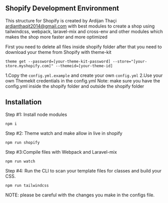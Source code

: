 ## Shopify Development Environment

This structure for Shopify is created by Ardijan Thaçi ardianthaqit2014@gmail.com
with best modules to create a shop using tailwindcss, webpack, laravel-mix and cross-env and other modules which makes the shop more faster and more optimized


First you need to delete all files inside shopify folder after that you need to download your theme from Shopify with theme-kit 

``theme get --password=[your-theme-kit-password] --store="[your-store.myshopify.com]" --themeid=[your-theme-id]``

1.Copy the ``config.yml.example`` and create your own ``config.yml``
2.Use your own Themekit credentials in the config.yml
Note: make sure you have the config.yml inside the shopify folder and outside the shopify folder

## Installation

Step #1: Install node modules

    npm i

Step #2: Theme watch and make allow in live in shopify

    npm run shopify

Step #3:Compile files with Webpack and Laravel-mix

    npm run watch  

Step #4: Run the CLI to scan your template files for classes and build your CSS.

    npm run tailwindcss

NOTE: please be careful with the changes you make in the configs file.
